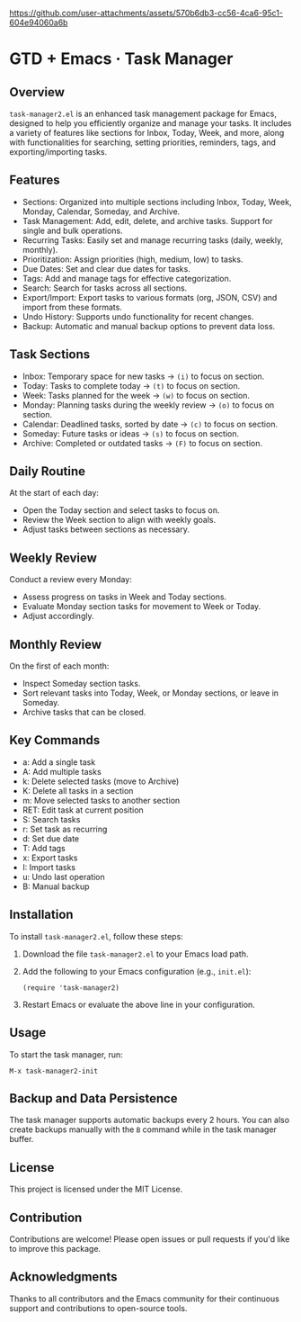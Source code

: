 https://github.com/user-attachments/assets/570b6db3-cc56-4ca6-95c1-604e94060a6b

# GTD + Emacs · Task Manager

## Overview
`task-manager2.el` is an enhanced task management package for Emacs, designed to help you efficiently organize and manage your tasks. It includes a variety of features like sections for Inbox, Today, Week, and more, along with functionalities for searching, setting priorities, reminders, tags, and exporting/importing tasks.

## Features
- Sections: Organized into multiple sections including Inbox, Today, Week, Monday, Calendar, Someday, and Archive.
- Task Management: Add, edit, delete, and archive tasks. Support for single and bulk operations.
- Recurring Tasks: Easily set and manage recurring tasks (daily, weekly, monthly).
- Prioritization: Assign priorities (high, medium, low) to tasks.
- Due Dates: Set and clear due dates for tasks.
- Tags: Add and manage tags for effective categorization.
- Search: Search for tasks across all sections.
- Export/Import: Export tasks to various formats (org, JSON, CSV) and import from these formats.
- Undo History: Supports undo functionality for recent changes.
- Backup: Automatic and manual backup options to prevent data loss.

## Task Sections
- Inbox: Temporary space for new tasks -> `(i)` to focus on section.
- Today: Tasks to complete today -> `(t)` to focus on section.
- Week: Tasks planned for the week -> `(w)` to focus on section.
- Monday: Planning tasks during the weekly review -> `(o)` to focus on section.
- Calendar: Deadlined tasks, sorted by date -> `(c)` to focus on section.
- Someday: Future tasks or ideas -> `(s)` to focus on section.
- Archive: Completed or outdated tasks -> `(F)` to focus on section.

## Daily Routine
At the start of each day:
- Open the Today section and select tasks to focus on.
- Review the Week section to align with weekly goals.
- Adjust tasks between sections as necessary.

## Weekly Review
Conduct a review every Monday:
- Assess progress on tasks in Week and Today sections.
- Evaluate Monday section tasks for movement to Week or Today.
- Adjust accordingly.

## Monthly Review
On the first of each month:
- Inspect Someday section tasks.
- Sort relevant tasks into Today, Week, or Monday sections, or leave in Someday.
- Archive tasks that can be closed.

## Key Commands
- a: Add a single task
- A: Add multiple tasks
- k: Delete selected tasks (move to Archive)
- K: Delete all tasks in a section
- m: Move selected tasks to another section
- RET: Edit task at current position
- S: Search tasks
- r: Set task as recurring 
- d: Set due date
- T: Add tags
- x: Export tasks
- I: Import tasks
- u: Undo last operation
- B: Manual backup

## Installation
To install `task-manager2.el`, follow these steps:

1. Download the file `task-manager2.el` to your Emacs load path.
2. Add the following to your Emacs configuration (e.g., `init.el`):

   ```elisp
   (require 'task-manager2)
   ```

3. Restart Emacs or evaluate the above line in your configuration.

## Usage
To start the task manager, run:

```elisp
M-x task-manager2-init
```

## Backup and Data Persistence
The task manager supports automatic backups every 2 hours. You can also create backups manually with the `B` command while in the task manager buffer.

## License
This project is licensed under the MIT License.

## Contribution
Contributions are welcome! Please open issues or pull requests if you'd like to improve this package.

## Acknowledgments
Thanks to all contributors and the Emacs community for their continuous support and contributions to open-source tools.
